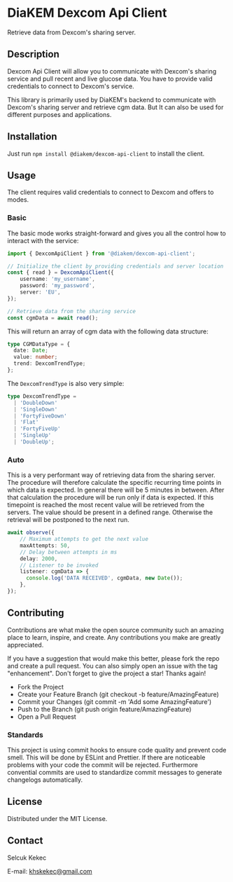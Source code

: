 # DiaKEM Dexcom Api Client

Retrieve data from Dexcom's sharing server.

## Description 

Dexcom Api Client will allow you to communicate with Dexcom's sharing service and pull recent and live glucose data. You have to provide valid credentials to connect to Dexcom's service.

This library is primarily used by DiaKEM's backend to communicate with Dexcom's sharing server and retrieve cgm data. But It can also be used for different purposes and applications.


## Installation

Just run `npm install @diakem/dexcom-api-client` to install the client.

## Usage

The client requires valid credentials to connect to Dexcom and offers to modes.

### Basic 

The basic mode works straight-forward and gives you all the control how to interact with the service:

```typescript
import { DexcomApiClient } from '@diakem/dexcom-api-client';

// Initialize the client by providing credentials and server location
const { read } = DexcomApiClient({
    username: 'my_username',
    password: 'my_password',
    server: 'EU',
});

// Retrieve data from the sharing service
const cgmData = await read();
```

This will return an array of cgm data with the following data structure:

```typescript
type CGMDataType = {
  date: Date;
  value: number;
  trend: DexcomTrendType;
};
```

The `DexcomTrendType` is also very simple:

```typescript
type DexcomTrendType =
  | 'DoubleDown'
  | 'SingleDown'
  | 'FortyFiveDown'
  | 'Flat'
  | 'FortyFiveUp'
  | 'SingleUp'
  | 'DoubleUp';
```

### Auto

This is a very performant way of retrieving data from the sharing server. 
The procedure will therefore calculate the specific recurring time points in which data is expected. In general there will be 5 minutes in between.
After that calculation the procedure will be run only if data is expected. 
If this timepoint is reached the most recent value will be retrieved from the servers. 
The value should be present in a defined range. Otherwise the retrieval will be postponed to the next run.

```typescript
await observe({
    // Maximum attempts to get the next value
    maxAttempts: 50,
    // Delay between attempts in ms
    delay: 2000,
    // Listener to be invoked
    listener: cgmData => {
      console.log('DATA RECEIVED', cgmData, new Date());
    },
});
```

## Contributing

Contributions are what make the open source community such an amazing place to learn, inspire, and create. 
Any contributions you make are greatly appreciated.

If you have a suggestion that would make this better, please fork the repo and create a pull request. 
You can also simply open an issue with the tag "enhancement". Don't forget to give the project a star! Thanks again!

* Fork the Project
* Create your Feature Branch (git checkout -b feature/AmazingFeature)
* Commit your Changes (git commit -m 'Add some AmazingFeature')
* Push to the Branch (git push origin feature/AmazingFeature)
* Open a Pull Request

### Standards

This project is using commit hooks to ensure code quality and prevent code smell. This will be done by ESLint and Prettier.
If there are noticeable problems with your code the commit will be rejected. Furthermore convential commits are used to
standardize commit messages to generate changelogs automatically.

## License

Distributed under the MIT License.

## Contact

Selcuk Kekec

E-mail: [khskekec@gmail.com](khskekec@gmail.com)
